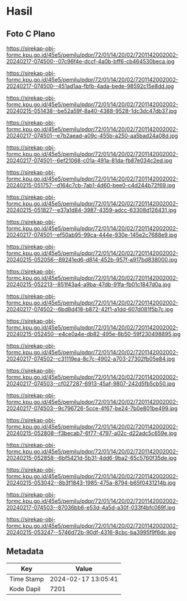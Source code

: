 # Hasil

## Foto C Plano

https://sirekap-obj-formc.kpu.go.id/45e5/pemilu/pdpr/72/01/14/20/02/7201142002002-20240217-074500--07c96f4e-dccf-4a0b-bff6-cb464530beca.jpg

https://sirekap-obj-formc.kpu.go.id/45e5/pemilu/pdpr/72/01/14/20/02/7201142002002-20240217-074500--451ad1aa-fbfb-4ada-bede-98592c15e8dd.jpg

https://sirekap-obj-formc.kpu.go.id/45e5/pemilu/pdpr/72/01/14/20/02/7201142002002-20240215-051438--be52a59f-8a40-4388-9528-1dc3dc47db37.jpg

https://sirekap-obj-formc.kpu.go.id/45e5/pemilu/pdpr/72/01/14/20/02/7201142002002-20240217-074501--e7b2aead-a09c-455b-a250-aa5bad24a08d.jpg

https://sirekap-obj-formc.kpu.go.id/45e5/pemilu/pdpr/72/01/14/20/02/7201142002002-20240217-074501--6ef21068-c01a-491a-81da-fb87e034c2ed.jpg

https://sirekap-obj-formc.kpu.go.id/45e5/pemilu/pdpr/72/01/14/20/02/7201142002002-20240215-051757--d164c7cb-7ab1-4d60-bee0-c4d244b72f69.jpg

https://sirekap-obj-formc.kpu.go.id/45e5/pemilu/pdpr/72/01/14/20/02/7201142002002-20240215-051827--e37a1d84-3987-4359-adcc-63308d126431.jpg

https://sirekap-obj-formc.kpu.go.id/45e5/pemilu/pdpr/72/01/14/20/02/7201142002002-20240217-074501--ef50ab95-99ca-444e-930e-145e2c7688e9.jpg

https://sirekap-obj-formc.kpu.go.id/45e5/pemilu/pdpr/72/01/14/20/02/7201142002002-20240215-052056--89241ed6-d814-452b-957f-a917bd838000.jpg

https://sirekap-obj-formc.kpu.go.id/45e5/pemilu/pdpr/72/01/14/20/02/7201142002002-20240215-052213--851f43a4-a9ba-47db-91fa-fb01c1847d0a.jpg

https://sirekap-obj-formc.kpu.go.id/45e5/pemilu/pdpr/72/01/14/20/02/7201142002002-20240217-074502--6bd8d418-b872-42f1-a1dd-607d081f5b7c.jpg

https://sirekap-obj-formc.kpu.go.id/45e5/pemilu/pdpr/72/01/14/20/02/7201142002002-20240215-052450--e4ce0a4e-db82-495e-8b50-59f230498895.jpg

https://sirekap-obj-formc.kpu.go.id/45e5/pemilu/pdpr/72/01/14/20/02/7201142002002-20240217-074502--c31119ea-8c7c-4902-a703-27302fb05e84.jpg

https://sirekap-obj-formc.kpu.go.id/45e5/pemilu/pdpr/72/01/14/20/02/7201142002002-20240217-074503--cf027287-6913-45af-9807-242d5fb5cb50.jpg

https://sirekap-obj-formc.kpu.go.id/45e5/pemilu/pdpr/72/01/14/20/02/7201142002002-20240217-074503--9c796726-5cce-4f67-be24-7b0e801be499.jpg

https://sirekap-obj-formc.kpu.go.id/45e5/pemilu/pdpr/72/01/14/20/02/7201142002002-20240215-052808--f3becab7-6f77-4797-a02c-d22adc5c659e.jpg

https://sirekap-obj-formc.kpu.go.id/45e5/pemilu/pdpr/72/01/14/20/02/7201142002002-20240215-052858--6bf5421d-5b31-4dd6-9ba2-65c5760f35de.jpg

https://sirekap-obj-formc.kpu.go.id/45e5/pemilu/pdpr/72/01/14/20/02/7201142002002-20240215-053042--8b3f1843-1985-475a-8794-b65f0431214b.jpg

https://sirekap-obj-formc.kpu.go.id/45e5/pemilu/pdpr/72/01/14/20/02/7201142002002-20240217-074503--87036bb6-e53d-4a5d-a30f-033f4bfc069f.jpg

https://sirekap-obj-formc.kpu.go.id/45e5/pemilu/pdpr/72/01/14/20/02/7201142002002-20240215-053247--5746d72b-90df-4316-8cbc-ba3995f9f6dc.jpg


## Metadata

| Key        | Value               |
| ---------- | ------------------- |
| Time Stamp | 2024-02-17 13:05:41 |
| Kode Dapil | 7201                |



